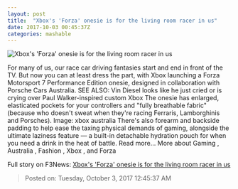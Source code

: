 ```yaml
---
layout: post
title:  "Xbox's 'Forza' onesie is for the living room racer in us"
date: 2017-10-03 00:45:37Z
categories: mashable
---
```


![Xbox's 'Forza' onesie is for the living room racer in us](https://i.amz.mshcdn.com/cZDJlzMjV1EpmpKR7bzMDsyOXKI=/1200x630/2017%2F10%2F03%2Ff6%2F9ac4ed2d66364283b11f74da82933bd5.fdb6d.jpg)

For many of us, our race car driving fantasies start and end in front of the TV. But now you can at least dress the part, with Xbox launching a Forza Motorsport 7 Performance Edition onesie, designed in collaboration with Porsche Cars Australia. SEE ALSO: Vin Diesel looks like he just cried or is crying over Paul Walker-inspired custom Xbox The onesie has enlarged, elasticated pockets for your controllers and "fully breathable fabric" (because who doesn't sweat when they're racing Ferraris, Lamborghinis and Porsches). Image: xbox australia There's also forearm and backside padding to help ease the taxing physical demands of gaming, alongside the ultimate laziness feature — a built-in detachable hydration pouch for when you need a drink in the heat of battle. Read more... More about Gaming , Australia , Fashion , Xbox , and Forza


Full story on F3News: [Xbox's 'Forza' onesie is for the living room racer in us](http://www.f3nws.com/n/ZMXuH)

> Posted on: Tuesday, October 3, 2017 12:45:37 AM
